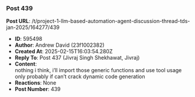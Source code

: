 ### Post 439
**Post URL**: /t/project-1-llm-based-automation-agent-discussion-thread-tds-jan-2025/164277/439
- **ID**: 595498
- **Author**: Andrew David (23f1002382)
- **Created At**: 2025-02-15T16:03:54.280Z
- **Reply To**: Post 437 (Jivraj Singh Shekhawat, Jivraj)
- **Content**:  
  nothing i think, i’ll import those generic functions and use tool usage only probably if can’t crack dynamic code generation
- **Reactions**: None
- **Post Number**: 439

